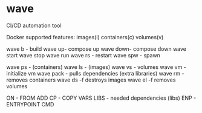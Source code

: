 # wave
CI/CD automation tool

Docker supported features:
 images(i) containers(c) volumes(v)

  wave b - build
  wave up- compose up
  wave down- compose down
  wave start 
  wave stop
  wave run
  wave rs - restart
  wave spw - spawn


  wave ps - (containers)
  wave ls - (images)
  wave vs - volumes
  wave vm - initialize vm
  wave pack - pulls dependencies (extra libraries)
  wave rm - removes containers
  wave ds -f destroys images
  wave el -f removes volumes


  ON - FROM
  ADD
  CP - COPY
  VARS
  LIBS - needed dependencies (libs)
  ENP - ENTRYPOINT
  CMD
